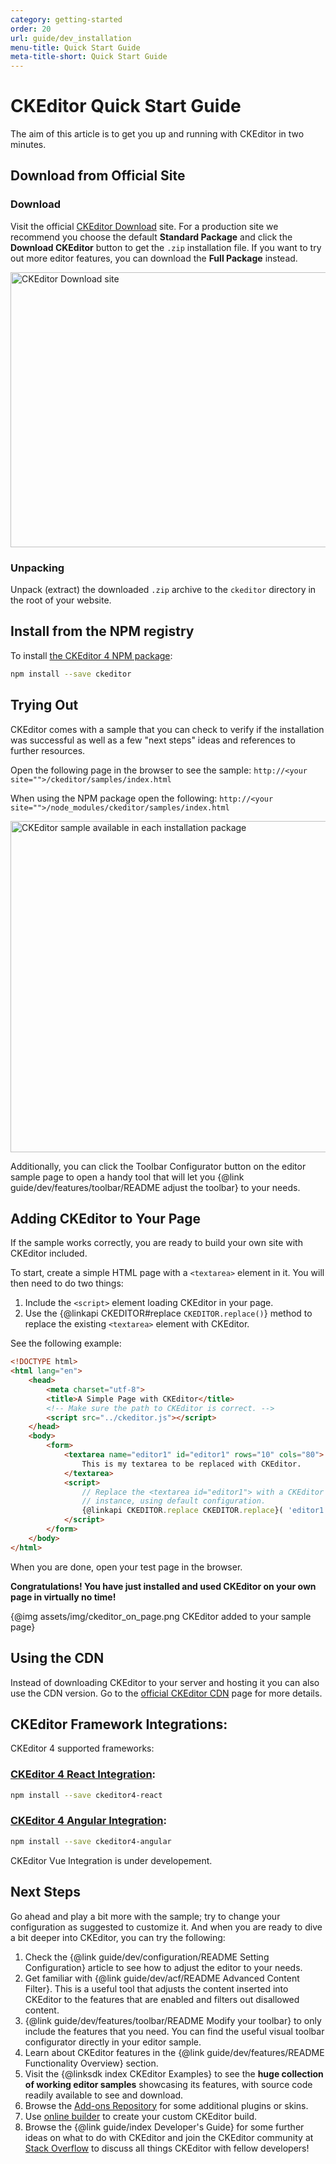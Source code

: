 ```yaml
---
category: getting-started
order: 20
url: guide/dev_installation
menu-title: Quick Start Guide
meta-title-short: Quick Start Guide
---
```

<!--
Copyright (c) 2003-2019, CKSource - Frederico Knabben. All rights reserved.
For licensing, see LICENSE.md.
-->

# CKEditor Quick Start Guide

The aim of this article is to get you up and running with CKEditor in two minutes.

## Download from Official Site

### Download

Visit the official [CKEditor Download](https://ckeditor.com/ckeditor-4/download/) site. For a production site we recommend you choose the default **Standard Package** and click the **Download CKEditor** button to get the `.zip` installation file. If you want to try out more editor features, you can download the **Full Package** instead.

<a href="https://ckeditor.com/ckeditor-4/download/"><img src="%BASE_PATH%/assets/img/ckeditor_quick_start_download.png" alt="CKEditor Download site" width="914" height="440"/></a>

### Unpacking

Unpack (extract) the downloaded `.zip` archive to the `ckeditor` directory in the root of your website.

## Install from the NPM registry

To install [the CKEditor 4 NPM package](https://www.npmjs.com/package/ckeditor):

```bash
npm install --save ckeditor
```

## Trying Out

CKEditor comes with a sample that you can check to verify if the installation was successful as well as a few "next steps" ideas and references to further resources.

Open the following page in the browser to see the sample:
`http://<your site="">/ckeditor/samples/index.html`

When using the NPM package open the following:
`http://<your site="">/node_modules/ckeditor/samples/index.html`

<img src="%BASE_PATH%/assets/img/ckeditor_sample.png" alt="CKEditor sample available in each installation package" width="802" height="530">

Additionally, you can click the Toolbar Configurator button on the editor sample page to open a handy tool that will let you {@link guide/dev/features/toolbar/README adjust the toolbar} to your needs.

## Adding CKEditor to Your Page

If the sample works correctly, you are ready to build your own site with CKEditor included.

To start, create a simple HTML page with a `<textarea>` element in it. You will then need to do two things:

1. Include the  `<script>` element loading CKEditor in your page.
2. Use the {@linkapi CKEDITOR#replace `CKEDITOR.replace()`} method to replace the existing `<textarea>` element with CKEditor.

See the following example:

```html
<!DOCTYPE html>
<html lang="en">
    <head>
        <meta charset="utf-8">
        <title>A Simple Page with CKEditor</title>
        <!-- Make sure the path to CKEditor is correct. -->
        <script src="../ckeditor.js"></script>
    </head>
    <body>
        <form>
            <textarea name="editor1" id="editor1" rows="10" cols="80">
                This is my textarea to be replaced with CKEditor.
            </textarea>
            <script>
                // Replace the <textarea id="editor1"> with a CKEditor
                // instance, using default configuration.
                {@linkapi CKEDITOR.replace CKEDITOR.replace}( 'editor1' );
            </script>
        </form>
    </body>
</html>
```

When you are done, open your test page in the browser.

**Congratulations! You have just installed and used CKEditor on your own page in virtually no time!**

{@img assets/img/ckeditor_on_page.png CKEditor added to your sample page}

## Using the CDN

Instead of downloading CKEditor to your server and hosting it you can also use the CDN version. Go to the [official CKEditor CDN](http://cdn.ckeditor.com/) page for more details.

## CKEditor Framework Integrations:

CKEditor 4 supported frameworks:

### [CKEditor 4 React Integration](https://ckeditor.com/docs/ckeditor4/latest/guide/dev_react.html):

```bash
npm install --save ckeditor4-react
```

### [CKEditor 4 Angular Integration](https://ckeditor.com/docs/ckeditor4/latest/guide/dev_angular.html):

```bash
npm install --save ckeditor4-angular
```

CKEditor Vue Integration is under developement.

## Next Steps

Go ahead and play a bit more with the sample; try to change your configuration as suggested to customize it. And when you are ready to dive a bit deeper into CKEditor, you can try the following:

1. Check the {@link guide/dev/configuration/README Setting Configuration} article to see how to adjust the editor to your needs.
1. Get familiar with {@link guide/dev/acf/README Advanced Content Filter}. This is a useful tool that adjusts the content inserted into CKEditor to the features that are enabled and filters out disallowed content.
1. {@link guide/dev/features/toolbar/README Modify your toolbar} to only include the features that you need. You can find the useful visual toolbar configurator directly in your editor sample.
1. Learn about CKEditor features in the {@link guide/dev/features/README Functionality Overview} section.
1. Visit the {@linksdk index CKEditor Examples} to see the **huge collection of working editor samples** showcasing its features, with source code readily available to see and download.
1. Browse the [Add-ons Repository](https://ckeditor.com/cke4/addons/plugins/all) for some additional plugins or skins.
1. Use [online builder](https://ckeditor.com/cke4/builder) to create your custom CKEditor build.
1. Browse the {@link guide/index Developer's Guide} for some further ideas on what to do with CKEditor and join the CKEditor community at [Stack Overflow](http://stackoverflow.com/questions/tagged/ckeditors) to discuss all things CKEditor with fellow developers!
